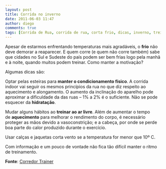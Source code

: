 ```yaml
---
layout: post
title: Corrida no inverno
date: 2011-06-03 11:47
author: diego
comments: true
tags: [Corrida de Rua, corrida de rua, corta frio, dicas, inverno, treino, vestimentas]
---
```

Apesar de estarmos enfrentando temperaturas mais agradáveis, o **frio** não deve demorar a reaparecer. E quem corre (e quem não corre também) sabe que cidades no Sul e Sudeste do país podem ser bem frias logo pela manhã e à noite, quando muitos podem treinar. Como manter a motivação?

Algumas dicas são:

Optar pelas esteiras para **manter o condicionamento físico**. A corrida indoor vai seguir os mesmos princípios da rua no que diz respeito ao aquecimento e alongamento. O aumento da inclinação do aparelho pode aproximar a dificuldade da das ruas – 1% a 2% é o suficiente. Não se pode esquecer da **hidratação**.

Mudar alguns hábitos ao **treinar ao ar livre**. Além de aumentar o tempo de **aquecimento** para melhorar o rendimento do corpo, é necessário proteger as mãos devido a vasoconstrição; e a cabeça, por onde se perde boa parte do calor produzido durante o exercício.

Usar calças e jaquetas corta vento se a temperatura for menor que 10º C.

Com informação e um pouco de vontade não fica tão difícil manter o ritmo de treinamento.

**Fonte**: <a href="http://www.corredortrainer.com.br/corrida-no-inverno/" target="_blank">Corredor Trainer</a>